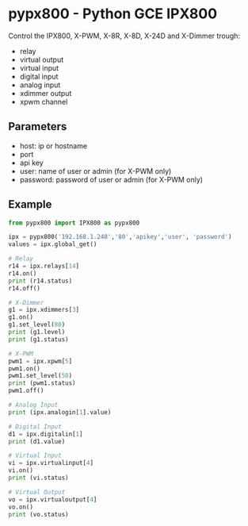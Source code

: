 # pypx800 - Python GCE IPX800 

Control the IPX800, X-PWM, X-8R, X-8D, X-24D and X-Dimmer trough:
* relay
* virtual output
* virtual input
* digital input
* analog input
* xdimmer output
* xpwm channel

## Parameters
* host: ip or hostname
* port
* api key
* user: name of user or admin (for X-PWM only)
* password: password of user or admin (for X-PWM only)

## Example
```python
from pypx800 import IPX800 as pypx800

ipx = pypx800('192.168.1.240','80','apikey','user', 'password')
values = ipx.global_get()

# Relay
r14 = ipx.relays[14]
r14.on()
print (r14.status)
r14.off()

# X-Dimmer
g1 = ipx.xdimmers[3]
g1.on()
g1.set_level(80)
print (g1.level)
print (g1.status)

# X-PWM
pwm1 = ipx.xpwm[5]
pwm1.on()
pwm1.set_level(50)
print (pwm1.status)
pwm1.off()

# Analog Input
print (ipx.analogin[1].value)

# Digital Input
d1 = ipx.digitalin[1]
print (d1.value)

# Virtual Input
vi = ipx.virtualinput[4]
vi.on()
print (vi.status)

# Virtual Output
vo = ipx.virtualoutput[4]
vo.on()
print (vo.status)
```